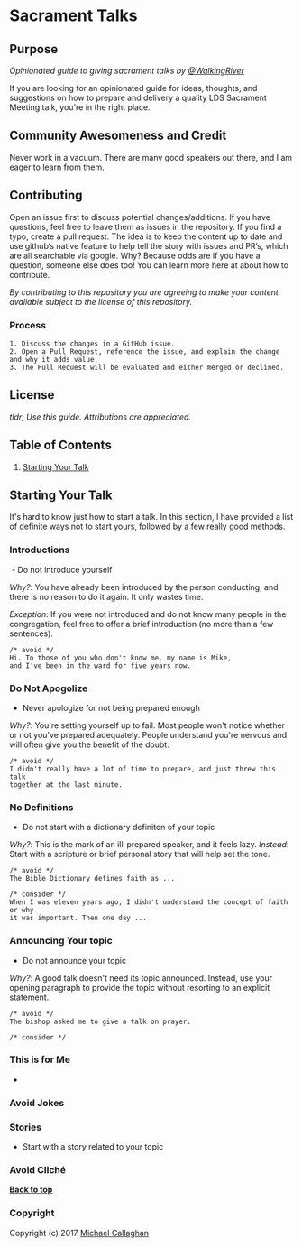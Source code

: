 # Sacrament Talks

## Purpose
*Opinionated guide to giving sacrament talks by [@WalkingRiver](//twitter.com/walkingriver)*

If you are looking for an opinionated guide for ideas, thoughts, 
and suggestions on how to prepare and delivery a quality LDS Sacrament Meeting talk, you're in the right place.

## Community Awesomeness and Credit
Never work in a vacuum. There are many good speakers out there, and I am eager to learn from them. 

## Contributing
Open an issue first to discuss potential changes/additions. If you have questions, feel free to leave them as issues in the repository.
If you find a typo, create a pull request. The idea is to keep the content up to date and use github’s native feature to help tell 
the story with issues and PR’s, which are all searchable via google.
Why? Because odds are if you have a question, someone else does too! You can learn more here at about how to contribute.

*By contributing to this repository you are agreeing to make your content available subject to the license of this repository.*

### Process
    1. Discuss the changes in a GitHub issue.
    2. Open a Pull Request, reference the issue, and explain the change and why it adds value.
    3. The Pull Request will be evaluated and either merged or declined.

## License

_tldr; Use this guide. Attributions are appreciated._

## Table of Contents

  1. [Starting Your Talk](#starting-your-talk)

## Starting Your Talk
It's hard to know just how to start a talk. In this section, I have provided a 
list of definite ways not to start yours, followed by a few really good methods.

### Introductions
  - Do not introduce yourself
  
  *Why?*: You have already been introduced by the person conducting, and there is no reason to do it again. It only wastes time.
  
  *Exception*: If you were not introduced and do not know many people in the congregation, feel free to offer a brief introduction (no more than a few sentences).
  
  ```
  /* avoid */
  Hi. To those of you who don't know me, my name is Mike, 
  and I've been in the ward for five years now.
  ```

### Do Not Apogolize
  - Never apologize for not being prepared enough

  *Why?*: You're setting yourself up to fail. Most people won't notice whether or
  not you've prepared adequately. People understand you're nervous and will
  often give you the benefit of the doubt. 

  ```
  /* avoid */
  I didn't really have a lot of time to prepare, and just threw this talk
  together at the last minute.
  ```

### No Definitions
  - Do not start with a dictionary definiton of your topic

  *Why?*: This is the mark of an ill-prepared speaker, and it feels lazy. 
  *Instead*: Start with a scripture or brief personal story that will help set the tone.

  ```
  /* avoid */
  The Bible Dictionary defines faith as ...
  
  /* consider */
  When I was eleven years ago, I didn't understand the concept of faith or why 
  it was important. Then one day ...
  ```

### Announcing Your topic
  - Do not announce your topic

  *Why?*: A good talk doesn't need its topic announced. Instead, use your
  opening paragraph to provide the topic without resorting to an explicit statement.

  ```
  /* avoid */
  The bishop asked me to give a talk on prayer.

  /* consider */
  
  ```

### This is for Me
  - 

### Avoid Jokes


### Stories
  - Start with a story related to your topic

### Avoid Cliché


**[Back to top](#table-of-contents)**


### Copyright

Copyright (c) 2017 [Michael Callaghan](www.walkingriver.com)
